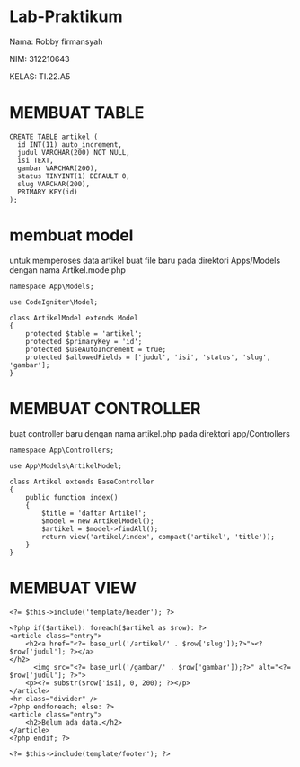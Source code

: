 # Lab-Praktikum

Nama: Robby firmansyah

NIM: 312210643

KELAS: TI.22.A5


# MEMBUAT TABLE
```
CREATE TABLE artikel (
  id INT(11) auto_increment,
  judul VARCHAR(200) NOT NULL,
  isi TEXT,
  gambar VARCHAR(200),
  status TINYINT(1) DEFAULT 0,
  slug VARCHAR(200),
  PRIMARY KEY(id)
);
```

# membuat model 

untuk memperoses data artikel buat file baru pada direktori Apps/Models dengan nama Artikel.mode.php
```
namespace App\Models;

use CodeIgniter\Model;

class ArtikelModel extends Model
{
    protected $table = 'artikel';
    protected $primaryKey = 'id';
    protected $useAutoIncrement = true;
    protected $allowedFields = ['judul', 'isi', 'status', 'slug', 'gambar'];
}
```


# MEMBUAT CONTROLLER

buat controller baru dengan nama artikel.php pada direktori app/Controllers
```
namespace App\Controllers;

use App\Models\ArtikelModel;

class Artikel extends BaseController
{
    public function index()
    {
        $title = 'daftar Artikel';
        $model = new ArtikelModel();
        $artikel = $model->findAll();
        return view('artikel/index', compact('artikel', 'title'));
    }
}
```
# MEMBUAT VIEW

```
<?= $this->include('template/header'); ?>

<?php if($artikel): foreach($artikel as $row): ?>
<article class="entry">
    <h2<a href="<?= base_url('/artikel/' . $row['slug']);?>"><?
$row['judul']; ?></a>
</h2>
      <img src="<?= base_url('/gambar/' . $row['gambar']);?>" alt="<?=
$row['judul']; ?>">
    <p><?= substr($row['isi], 0, 200); ?></p>
</article>
<hr class="divider" />
<?php endforeach; else: ?>
<article class="entry">
    <h2>Belum ada data.</h2>
</article>
<?php endif; ?>

<?= $this->include(template/footer'); ?>

